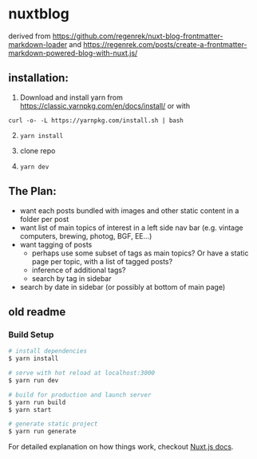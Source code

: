 # nuxtblog

derived from https://github.com/regenrek/nuxt-blog-frontmatter-markdown-loader and https://regenrek.com/posts/create-a-frontmatter-markdown-powered-blog-with-nuxt.js/


## installation:

1) Download and install yarn from 
https://classic.yarnpkg.com/en/docs/install/
or with 

```curl -o- -L https://yarnpkg.com/install.sh | bash```

2) `yarn install`

3) clone repo

4) `yarn dev`

## The Plan:

 - want each posts bundled with images and other static content in a folder per post
 - want list of main topics of interest in a left side nav bar (e.g. vintage computers, brewing, photog, BGF, EE...)
 - want tagging of posts
    - perhaps use some subset of tags as main topics?  Or have a static page per topic, with a list of tagged posts?
    - inference of additional tags?
    - search by tag in sidebar
 - search by date in sidebar (or possibly at bottom of main page)
 



## old readme


### Build Setup

``` bash
# install dependencies
$ yarn install

# serve with hot reload at localhost:3000
$ yarn run dev

# build for production and launch server
$ yarn run build
$ yarn start

# generate static project
$ yarn run generate
```

For detailed explanation on how things work, checkout [Nuxt.js docs](https://nuxtjs.org).
